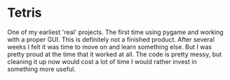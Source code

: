 # Tetris

One of my earliest 'real' projects. The first time using pygame and working with a proper GUI.
This is definitely not a finished product. After several weeks I felt it was time to move on and learn something else.
But I was pretty proud at the time that it worked at all.
The code is pretty messy, but cleaning it up now would cost a lot of time I would rather invest in something more useful.
